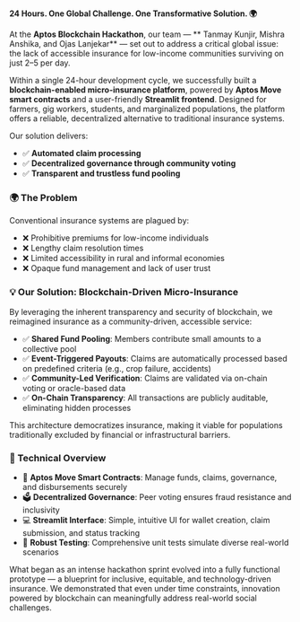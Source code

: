 **24 Hours. One Global Challenge. One Transformative Solution. 🌍**

At the **Aptos Blockchain Hackathon**, our team — ** Tanmay Kunjir, Mishra Anshika, and Ojas Lanjekar** — set out to address a critical global issue: the lack of accessible insurance for low-income communities surviving on just $2–$5 per day.

Within a single 24-hour development cycle, we successfully built a **blockchain-enabled micro-insurance platform**, powered by **Aptos Move smart contracts** and a user-friendly **Streamlit frontend**. Designed for farmers, gig workers, students, and marginalized populations, the platform offers a reliable, decentralized alternative to traditional insurance systems.

Our solution delivers:

* ✅ **Automated claim processing**
* ✅ **Decentralized governance through community voting**
* ✅ **Transparent and trustless fund pooling**

### 🌍 The Problem

Conventional insurance systems are plagued by:

* ❌ Prohibitive premiums for low-income individuals
* ❌ Lengthy claim resolution times
* ❌ Limited accessibility in rural and informal economies
* ❌ Opaque fund management and lack of user trust

### 💡 Our Solution: Blockchain-Driven Micro-Insurance

By leveraging the inherent transparency and security of blockchain, we reimagined insurance as a community-driven, accessible service:

* ✅ **Shared Fund Pooling**: Members contribute small amounts to a collective pool
* ✅ **Event-Triggered Payouts**: Claims are automatically processed based on predefined criteria (e.g., crop failure, accidents)
* ✅ **Community-Led Verification**: Claims are validated via on-chain voting or oracle-based data
* ✅ **On-Chain Transparency**: All transactions are publicly auditable, eliminating hidden processes

This architecture democratizes insurance, making it viable for populations traditionally excluded by financial or infrastructural barriers.

### 🚀 Technical Overview

* 🔗 **Aptos Move Smart Contracts**: Manage funds, claims, governance, and disbursements securely
* 🗳️ **Decentralized Governance**: Peer voting ensures fraud resistance and inclusivity
* 💻 **Streamlit Interface**: Simple, intuitive UI for wallet creation, claim submission, and status tracking
* 🧪 **Robust Testing**: Comprehensive unit tests simulate diverse real-world scenarios

What began as an intense hackathon sprint evolved into a fully functional prototype — a blueprint for inclusive, equitable, and technology-driven insurance. We demonstrated that even under time constraints, innovation powered by blockchain can meaningfully address real-world social challenges.

